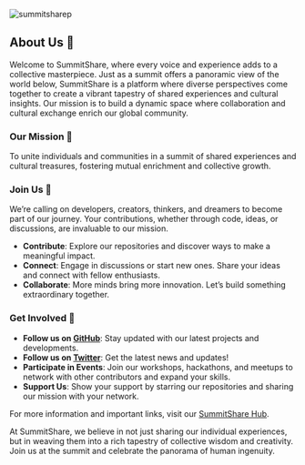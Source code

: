 ![summitsharep](https://github.com/bicos-io01/Revenue-Sharing-Source/assets/83420013/649df241-e29c-404f-aafb-409153cac786)

## About Us 🌟

Welcome to SummitShare, where every voice and experience adds to a collective masterpiece. Just as a summit offers a panoramic view of the world below, SummitShare is a platform where diverse perspectives come together to create a vibrant tapestry of shared experiences and cultural insights. Our mission is to build a dynamic space where collaboration and cultural exchange enrich our global community.

### Our Mission 🚀

To unite individuals and communities in a summit of shared experiences and cultural treasures, fostering mutual enrichment and collective growth.

### Join Us 🤝

We’re calling on developers, creators, thinkers, and dreamers to become part of our journey. Your contributions, whether through code, ideas, or discussions, are invaluable to our mission.

- **Contribute**: Explore our repositories and discover ways to make a meaningful impact.
- **Connect**: Engage in discussions or start new ones. Share your ideas and connect with fellow enthusiasts.
- **Collaborate**: More minds bring more innovation. Let’s build something extraordinary together.

### Get Involved 📢

- **Follow us on [GitHub](https://github.com/SummitShare)**: Stay updated with our latest projects and developments.
- **Follow us on [Twitter](https://twitter.com/summitshare_zm)**: Get the latest news and updates!
- **Participate in Events**: Join our workshops, hackathons, and meetups to network with other contributors and expand your skills.
- **Support Us**: Show your support by starring our repositories and sharing our mission with your network.

For more information and important links, visit our [SummitShare Hub](https://beacons.ai/summitshare).

At SummitShare, we believe in not just sharing our individual experiences, but in weaving them into a rich tapestry of collective wisdom and creativity. Join us at the summit and celebrate the panorama of human ingenuity.

